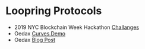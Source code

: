 
# Loopring Protocols

- 2019 NYC Blockchain Week Hackathon [Challanges](hackathon.md)
- Oedax [Curves Demo](curve.html)
- Oedax [Blog Post](https://medium.com/loopring-protocol/oedax-looprings-open-ended-dutch-auction-exchange-model-d92cebbd3667)
